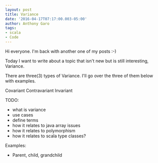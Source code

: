 ```yaml
---
layout: post
title: Variance
date: '2016-04-17T07:17:00.003-05:00'
author: Anthony Garo
tags:
- scala
- Code
---
```


Hi everyone. I'm back with another one of my posts :-)

Today I want to write about a topic that isn't new but is still interesting, Variance.

There are three(3) types of Variance. I'll go over the three of them below with examples.

Covariant
Contravariant
Invariant

TODO:
- what is variance
- use cases
- define terms
- how it relates to java array issues
- how it relates to polymorphism
- how it relates to scala type classes?

Examples:
- Parent, child, grandchild